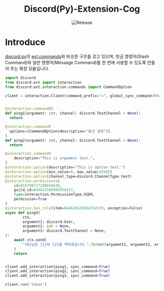<h1 align="center">Discord(Py)-Extension-Cog</h1>
<p align="center">
    <img src="https://img.shields.io/badge/release_version-0.4.1%20beta-0080aa?style=flat" alt="Release" >
</p>

# Introduce
[discord.py](https://github.com/Rapptz/discord.py)의 [ext.commands](https://github.com/Rapptz/discord.py/tree/master/discord/ext/commands)와 비슷한 구조를 갖고 있으며, 빗금 명령어(Slash Command)와 일반 명령어(Message Command)를 한 번에 사용할 수 있도록 만들어 주는 확장 모듈입니다.


```py
import discord
from discord.ext import interaction
from discord.ext.interaction.commands import CommandOption

client = interaction.Client(command_prefix="=", global_sync_command=True)


@interaction.command()
def ping1(argument: int, channel: discord.TextChannel = None):
  return

@interaction.command(
  options=[CommandOption(description="옵션 설명")]
)
def ping2(argument: int, channel: discord.TextChannel = None):
  return

@interaction.command(
    description="This is argument test.",
)
@interaction.option(description="This is option test.")
@interaction.option(min_value=0, max_value=25565)
@interaction.option(channel_type=discord.ChannelType.text)
@interaction.permissions(
    id=916798717208694836,
    guild_id=844613188900356157,
    type=interaction.PermissionType.USER,
    permission=True
)
@interaction.has_role(item=844620432904552539, exception=False)
async def ping3(
        ctx,
        argument1: discord.User,
        argument2: int = None,
        argument3: discord.TextChannel = None,
):
    await ctx.send(
        "{0}님은 {1}와 {2}를 택하였습니다.".format(argument1, argument2, argument3)
    )
    return


client.add_interaction(ping1, sync_command=True)
client.add_interaction(ping2, sync_command=True)
client.add_interaction(ping3, sync_command=True)

client.run('token')
```